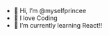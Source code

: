 - 👋 Hi, I’m @myselfprincee
- 👀 I love Coding
- 🌱 I’m currently learning React!!

<!---
myselfprincee/myselfprincee is a ✨ special ✨ repository because its `README.md` (this file) appears on your GitHub profile.
You can click the Preview link to take a look at your changes.
--->
